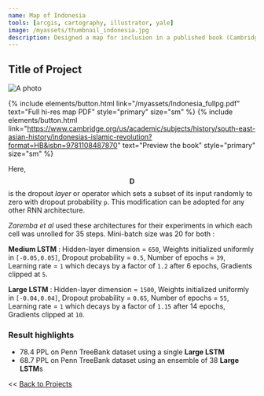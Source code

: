 ```yaml
---
name: Map of Indonesia
tools: [arcgis, cartography, illustrator, yale]
image: /myassets/thumbnail_indonesia.jpg
description: Designed a map for inclusion in a published book (Cambridge University Press).
---
```


## Title of Project ##

![A photo](http://placekitten.com/400/375)


{% include elements/button.html link="/myassets/Indonesia_fullpg.pdf" text="Full hi-res map PDF" style="primary" size="sm" %}
{% include elements/button.html link="https://www.cambridge.org/us/academic/subjects/history/south-east-asian-history/indonesias-islamic-revolution?format=HB&isbn=9781108487870" text="Preview the book" style="primary" size="sm" %}


Here, $$\textbf{D}$$ is the dropout *layer* or operator which sets a subset of its input randomly to zero with dropout probability `p`. This modification can be adopted for any other RNN architecture.

*Zaremba et al* used these architectures for their experiments in which each cell was unrolled for 35 steps. Mini-batch size was 20 for both :

**Medium LSTM** :
Hidden-layer dimension = `650`,
Weights initialized uniformly in `[-0.05,0.05]`,
Dropout probability = `0.5`,
Number of epochs = `39`,
Learning rate = `1` which decays by a factor of `1.2` after 6 epochs,
Gradients clipped at `5`.

**Large LSTM** :
Hidden-layer dimension = `1500`,
Weights initialized uniformly in `[-0.04,0.04]`,
Dropout probability = `0.65`,
Number of epochs = `55`,
Learning rate = `1` which decays by a factor of `1.15` after 14 epochs,
Gradients clipped at `10`.
### Result highlights
* 78.4 PPL on Penn TreeBank dataset using a single **Large LSTM**
* 68.7 PPL on Penn TreeBank dataset using an ensemble of 38 **Large LSTM**s

<< [Back to Projects](/projects/)